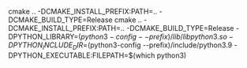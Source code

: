 cmake .. -DCMAKE_INSTALL_PREFIX:PATH=.. -DCMAKE_BUILD_TYPE=Release 
cmake .. -DCMAKE_INSTALL_PREFIX:PATH=.. -DCMAKE_BUILD_TYPE=Release -DPYTHON_LIBRARY=$(python3-config --prefix)/lib/libpython3.so -DPYTHON_INCLUDE_DIR=$(python3-config --prefix)/include/python3.9 -DPYTHON_EXECUTABLE:FILEPATH=$(which python3)
